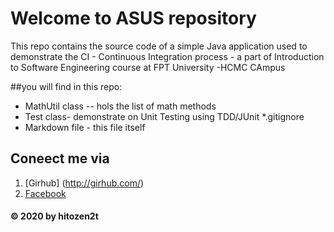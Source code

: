 # Welcome to ASUS repository
This repo contains the source code of a 
simple Java application used to demonstrate
the CI - Continuous Integration process - a part of Introduction to Software Engineering 
course at FPT University -HCMC CAmpus 

##you will find in this repo:
* MathUtil class -- hols the list of math methods 
* Test class- demonstrate on Unit Testing using TDD/JUnit
*.gitignore
* Markdown file - this file itself

## Coneect me via
1. [Girhub] (http://girhub.com/)
2. [Facebook](http://facebook.com/gi)

#### © 2020 by hitozen2t